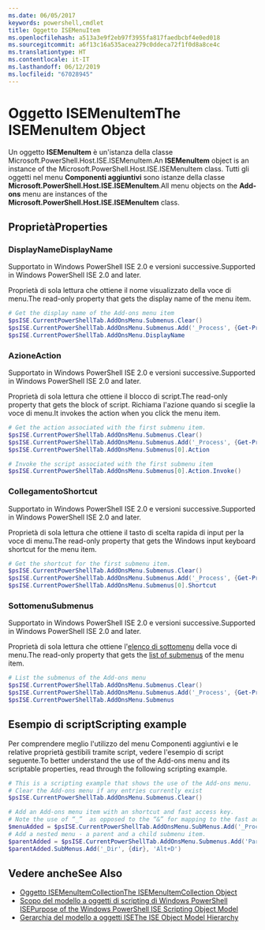```yaml
---
ms.date: 06/05/2017
keywords: powershell,cmdlet
title: Oggetto ISEMenuItem
ms.openlocfilehash: a513a3e9f2eb97f3955fa817faedbcbf4e0ed018
ms.sourcegitcommit: a6f13c16a535acea279c0ddeca72f1f0d8a8ce4c
ms.translationtype: HT
ms.contentlocale: it-IT
ms.lasthandoff: 06/12/2019
ms.locfileid: "67028945"
---
```

# <a name="the-isemenuitem-object"></a><span data-ttu-id="a700c-103">Oggetto ISEMenuItem</span><span class="sxs-lookup"><span data-stu-id="a700c-103">The ISEMenuItem Object</span></span>

<span data-ttu-id="a700c-104">Un oggetto **ISEMenuItem** è un'istanza della classe Microsoft.PowerShell.Host.ISE.ISEMenuItem.</span><span class="sxs-lookup"><span data-stu-id="a700c-104">An **ISEMenuItem** object is an instance of the Microsoft.PowerShell.Host.ISE.ISEMenuItem class.</span></span> <span data-ttu-id="a700c-105">Tutti gli oggetti nel menu **Componenti aggiuntivi** sono istanze della classe **Microsoft.PowerShell.Host.ISE.ISEMenuItem**.</span><span class="sxs-lookup"><span data-stu-id="a700c-105">All menu objects on the **Add-ons** menu are instances of the **Microsoft.PowerShell.Host.ISE.ISEMenuItem** class.</span></span>

## <a name="properties"></a><span data-ttu-id="a700c-106">Proprietà</span><span class="sxs-lookup"><span data-stu-id="a700c-106">Properties</span></span>

### <a name="displayname"></a><span data-ttu-id="a700c-107">DisplayName</span><span class="sxs-lookup"><span data-stu-id="a700c-107">DisplayName</span></span>

<span data-ttu-id="a700c-108">Supportato in Windows PowerShell ISE 2.0 e versioni successive.</span><span class="sxs-lookup"><span data-stu-id="a700c-108">Supported in Windows PowerShell ISE 2.0 and later.</span></span>

<span data-ttu-id="a700c-109">Proprietà di sola lettura che ottiene il nome visualizzato della voce di menu.</span><span class="sxs-lookup"><span data-stu-id="a700c-109">The read-only property that gets the display name of the menu item.</span></span>

```powershell
# Get the display name of the Add-ons menu item
$psISE.CurrentPowerShellTab.AddOnsMenu.Submenus.Clear()
$psISE.CurrentPowerShellTab.AddOnsMenu.Submenus.Add('_Process', {Get-Process}, 'Alt+P')
$psISE.CurrentPowerShellTab.AddOnsMenu.DisplayName
```

### <a name="action"></a><span data-ttu-id="a700c-110">Azione</span><span class="sxs-lookup"><span data-stu-id="a700c-110">Action</span></span>

<span data-ttu-id="a700c-111">Supportato in Windows PowerShell ISE 2.0 e versioni successive.</span><span class="sxs-lookup"><span data-stu-id="a700c-111">Supported in Windows PowerShell ISE 2.0 and later.</span></span>

<span data-ttu-id="a700c-112">Proprietà di sola lettura che ottiene il blocco di script.</span><span class="sxs-lookup"><span data-stu-id="a700c-112">The read-only property that gets the block of script.</span></span> <span data-ttu-id="a700c-113">Richiama l'azione quando si sceglie la voce di menu.</span><span class="sxs-lookup"><span data-stu-id="a700c-113">It invokes the action when you click the menu item.</span></span>

```powershell
# Get the action associated with the first submenu item.
$psISE.CurrentPowerShellTab.AddOnsMenu.Submenus.Clear()
$psISE.CurrentPowerShellTab.AddOnsMenu.Submenus.Add('_Process', {Get-Process}, 'Alt+P')
$psISE.CurrentPowerShellTab.AddOnsMenu.Submenus[0].Action

# Invoke the script associated with the first submenu item
$psISE.CurrentPowerShellTab.AddOnsMenu.Submenus[0].Action.Invoke()
```

### <a name="shortcut"></a><span data-ttu-id="a700c-114">Collegamento</span><span class="sxs-lookup"><span data-stu-id="a700c-114">Shortcut</span></span>

<span data-ttu-id="a700c-115">Supportato in Windows PowerShell ISE 2.0 e versioni successive.</span><span class="sxs-lookup"><span data-stu-id="a700c-115">Supported in Windows PowerShell ISE 2.0 and later.</span></span>

<span data-ttu-id="a700c-116">Proprietà di sola lettura che ottiene il tasto di scelta rapida di input per la voce di menu.</span><span class="sxs-lookup"><span data-stu-id="a700c-116">The read-only property that gets the Windows input keyboard shortcut for the menu item.</span></span>

```powershell
# Get the shortcut for the first submenu item.
$psISE.CurrentPowerShellTab.AddOnsMenu.Submenus.Clear()
$psISE.CurrentPowerShellTab.AddOnsMenu.Submenus.Add('_Process', {Get-Process}, 'Alt+P')
$psISE.CurrentPowerShellTab.AddOnsMenu.Submenus[0].Shortcut
```

### <a name="submenus"></a><span data-ttu-id="a700c-117">Sottomenu</span><span class="sxs-lookup"><span data-stu-id="a700c-117">Submenus</span></span>

<span data-ttu-id="a700c-118">Supportato in Windows PowerShell ISE 2.0 e versioni successive.</span><span class="sxs-lookup"><span data-stu-id="a700c-118">Supported in Windows PowerShell ISE 2.0 and later.</span></span>

<span data-ttu-id="a700c-119">Proprietà di sola lettura che ottiene l'[elenco di sottomenu](The-ISEMenuItemCollection-Object.md) della voce di menu.</span><span class="sxs-lookup"><span data-stu-id="a700c-119">The read-only property that gets the [list of submenus](The-ISEMenuItemCollection-Object.md) of the menu item.</span></span>

```powershell
# List the submenus of the Add-ons menu
$psISE.CurrentPowerShellTab.AddOnsMenu.Submenus.Clear()
$psISE.CurrentPowerShellTab.AddOnsMenu.Submenus.Add('_Process', {Get-Process}, 'Alt+P')
$psISE.CurrentPowerShellTab.AddOnsMenu.Submenus
```

## <a name="scripting-example"></a><span data-ttu-id="a700c-120">Esempio di script</span><span class="sxs-lookup"><span data-stu-id="a700c-120">Scripting example</span></span>

<span data-ttu-id="a700c-121">Per comprendere meglio l'utilizzo del menu Componenti aggiuntivi e le relative proprietà gestibili tramite script, vedere l'esempio di script seguente.</span><span class="sxs-lookup"><span data-stu-id="a700c-121">To better understand the use of the Add-ons menu and its scriptable properties, read through the following scripting example.</span></span>

```powershell
# This is a scripting example that shows the use of the Add-ons menu.
# Clear the Add-ons menu if any entries currently exist
$psISE.CurrentPowerShellTab.AddOnsMenu.Submenus.Clear()

# Add an Add-ons menu item with an shortcut and fast access key.
# Note the use of “_”  as opposed to the “&” for mapping to the fast access key letter for the menu item.
$menuAdded = $psISE.CurrentPowerShellTab.AddOnsMenu.SubMenus.Add('_Process', {Get-Process}, 'Alt+P')
# Add a nested menu - a parent and a child submenu item.
$parentAdded = $psISE.CurrentPowerShellTab.AddOnsMenu.Submenus.Add('Parent', $null, $null)
$parentAdded.SubMenus.Add('_Dir', {dir}, 'Alt+D')
```

## <a name="see-also"></a><span data-ttu-id="a700c-122">Vedere anche</span><span class="sxs-lookup"><span data-stu-id="a700c-122">See Also</span></span>

- [<span data-ttu-id="a700c-123">Oggetto ISEMenuItemCollection</span><span class="sxs-lookup"><span data-stu-id="a700c-123">The ISEMenuItemCollection Object</span></span>](The-ISEMenuItemCollection-Object.md)
- [<span data-ttu-id="a700c-124">Scopo del modello a oggetti di scripting di Windows PowerShell ISE</span><span class="sxs-lookup"><span data-stu-id="a700c-124">Purpose of the Windows PowerShell ISE Scripting Object Model</span></span>](Purpose-of-the-Windows-PowerShell-ISE-Scripting-Object-Model.md)
- [<span data-ttu-id="a700c-125">Gerarchia del modello a oggetti ISE</span><span class="sxs-lookup"><span data-stu-id="a700c-125">The ISE Object Model Hierarchy</span></span>](The-ISE-Object-Model-Hierarchy.md)
